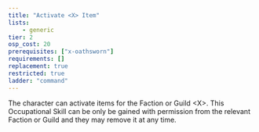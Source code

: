 ```yaml
---
title: "Activate <X> Item"
lists:
    - generic
tier: 2
osp_cost: 20
prerequisites: ["x-oathsworn"]
requirements: []
replacement: true
restricted: true
ladder: "command"
---
```

The character can activate items for the Faction or Guild \<X>. This Occupational Skill can be only be gained with permission from the relevant Faction or Guild and they may remove it at any time.